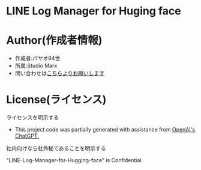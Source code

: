# LINE Log Manager for Huging face
# Author(作成者情報)

* 作成者:パヤオ84世
* 所属:Studio Marx
* 問い合わせは[こちらよりお願いします](https://forms.gle/cQrvEu6Q4q94MjCSA)

# License(ライセンス)
ライセンスを明示する

* This project code was partially generated with assistance from [OpenAI's ChatGPT.](https://chatgpt.com/)

社内向けなら社外秘であることを明示する

"LINE-Log-Manager-for-Hugging-face" is Confidential.
